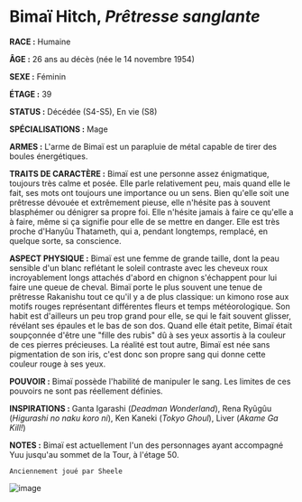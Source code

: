 # Bimaï Hitch, *Prêtresse sanglante*

**RACE :** Humaine

**ÂGE :** 26 ans au décès (née le 14 novembre 1954)

**SEXE :** Féminin

**ÉTAGE :** 39

**STATUS :** Décédée (S4-S5), En vie (S8)

**SPÉCIALISATIONS :** Mage

**ARMES :** L'arme de Bimaï est un parapluie de métal capable de tirer des boules énergétiques.

**TRAITS DE CARACTÈRE :** Bimaï est une personne assez énigmatique, toujours très calme et posée. Elle parle relativement peu, mais quand elle le fait, ses mots ont toujours une importance ou un sens. Bien qu'elle soit une prêtresse dévouée et extrêmement pieuse, elle n'hésite pas à souvent blasphémer ou dénigrer sa propre foi. Elle n'hésite jamais à faire ce qu'elle a à faire, même si ça signifie pour elle de se mettre en danger. Elle est très proche d'Hanyûu Thatameth, qui a, pendant longtemps, remplacé, en quelque sorte, sa conscience.

**ASPECT PHYSIQUE :** Bimaï est une femme de grande taille, dont la peau sensible d'un blanc reflétant le soleil contraste avec les cheveux roux incroyablement longs attachés d'abord en chignon s'échappent pour lui faire une queue de cheval. Bimaï porte le plus souvent une tenue de prêtresse Rakanishu tout ce qu'il y a de plus classique: un kimono rose aux motifs rouges représentant différentes fleurs et temps météorologique. Son habit est d'ailleurs un peu trop grand pour elle, se qui le fait souvent glisser, révélant ses épaules et le bas de son dos. Quand elle était petite, Bimaï était soupçonnée d'être une "fille des rubis" dû à ses yeux assortis à la couleur de ces pierres précieuses. La réalité est tout autre, Bimaï est née sans pigmentation de son iris, c'est donc son propre sang qui donne cette couleur rouge à ses yeux.

**POUVOIR :** Bimaï possède l'habilité de manipuler le sang. Les limites de ces pouvoirs ne sont pas réellement définies.

**INSPIRATIONS :** Ganta Igarashi (*Deadman Wonderland*), Rena Ryûgûu (*Higurashi no naku koro ni*), Ken Kaneki (*Tokyo Ghoul*), Liver (*Akame Ga Kill!*)

**NOTES :** Bimaï est actuellement l'un des personnages ayant accompagné Yuu jusqu'au sommet de la Tour, à l'étage 50.

`Anciennement joué par Sheele`

![image](https://enyxia.alkanife.fr/images/characters/bimai.png)
